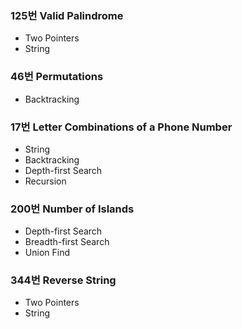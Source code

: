 ### 125번 Valid Palindrome

- Two Pointers
- String

### 46번 Permutations

- Backtracking

### 17번 Letter Combinations of a Phone Number

- String
- Backtracking
- Depth-first Search
- Recursion

### 200번 Number of Islands

- Depth-first Search
- Breadth-first Search
- Union Find

### 344번 Reverse String

- Two Pointers
- String